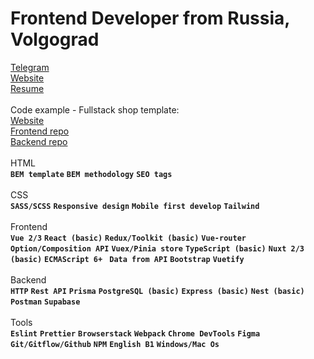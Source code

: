 <h1 align="left">Frontend Developer from Russia, Volgograd</h1>

<a href="https://t.me/owihh" target="_blank">Telegram</a>
</br>
<a href="https://web-owih.vercel.app/" target="_blank">Website</a>
</br>
<a href="https://golovatenko-resume.vercel.app/" target="_blank">Resume</a>
</br>
</br>
Code example - Fullstack shop template:
</br>
<a href="https://fullstack-shop-frontend.vercel.app/" target="_blank">Website</a>
</br>
<a href="https://github.com/owih/fullstack-shop-frontend" target="_blank">Frontend repo</a>
</br>
<a href="https://github.com/owih/fullstack-shop-backend" target="_blank">Backend repo</a>
</br>
</br>
HTML
</br>
**`BEM template`** **`BEM methodology`** **`SEO tags`**
</br>
</br>
CSS
</br>
**`SASS/SCSS`** **`Responsive design`** **`Mobile first develop`** **`Tailwind`**
</br>
</br>
Frontend
</br>
**`Vue 2/3`** **`React (basic)`** **`Redux/Toolkit (basic)`** **`Vue-router`** **`Option/Composition API`** **`Vuex/Pinia store`** **`TypeScript (basic)`** **`Nuxt 2/3 (basic)`** **`ECMAScript 6+
`** **`Data from API`** **`Bootstrap`** **`Vuetify`**
</br>
</br>
Backend
</br>
**`HTTP`** **`Rest API`** **`Prisma`** **`PostgreSQL (basic)`** **`Express (basic)`** **`Nest (basic)`** **`Postman`** **`Supabase`**
</br>
</br>
Tools
</br>
**`Eslint`** **`Prettier`** **`Browserstack`** **`Webpack`** **`Chrome DevTools`** **`Figma`** **`Git/Gitflow/Github`** **`NPM`** **`English B1`** **`Windows/Mac Os`**
</br>
